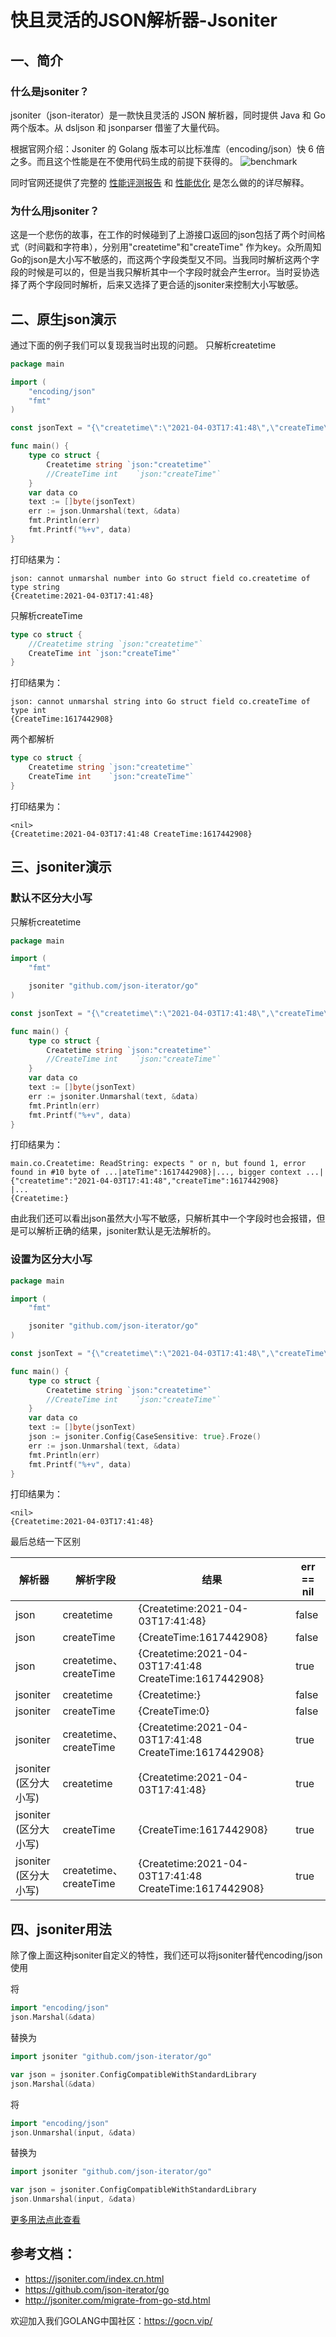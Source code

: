 # 快且灵活的JSON解析器-Jsoniter

## 一、简介

### 什么是jsoniter？

jsoniter（json-iterator）是一款快且灵活的 JSON 解析器，同时提供 Java 和 Go 两个版本。从 dsljson 和 jsonparser 借鉴了大量代码。

根据官网介绍：Jsoniter 的 Golang 版本可以比标准库（encoding/json）快 6 倍之多。而且这个性能是在不使用代码生成的前提下获得的。
![benchmark](http://jsoniter.com/benchmarks/go-benchmark.png)

同时官网还提供了完整的 [性能评测报告](https://jsoniter.com/benchmark.html)
和 [性能优化](https://jsoniter.com/benchmark.html#optimization-used) 是怎么做的的详尽解释。

### 为什么用jsoniter？

这是一个悲伤的故事，在工作的时候碰到了上游接口返回的json包括了两个时间格式（时间戳和字符串），分别用"createtime"和"createTime"
作为key。众所周知Go的json是大小写不敏感的，而这两个字段类型又不同。当我同时解析这两个字段的时候是可以的，但是当我只解析其中一个字段时就会产生error。当时妥协选择了两个字段同时解析，后来又选择了更合适的jsoniter来控制大小写敏感。

## 二、原生json演示

通过下面的例子我们可以复现我当时出现的问题。 只解析createtime

```go
package main

import (
	"encoding/json"
	"fmt"
)

const jsonText = "{\"createtime\":\"2021-04-03T17:41:48\",\"createTime\":1617442908}\n"

func main() {
	type co struct {
		Createtime string `json:"createtime"`
		//CreateTime int    `json:"createTime"`
	}
	var data co
	text := []byte(jsonText)
	err := json.Unmarshal(text, &data)
	fmt.Println(err)
	fmt.Printf("%+v", data)
}
```

打印结果为：

```
json: cannot unmarshal number into Go struct field co.createtime of type string
{Createtime:2021-04-03T17:41:48}
```

只解析createTime

```go
type co struct {
    //Createtime string `json:"createtime"`
    CreateTime int `json:"createTime"`
}
```

打印结果为：

```
json: cannot unmarshal string into Go struct field co.createTime of type int
{CreateTime:1617442908}
```

两个都解析

```go
type co struct {
    Createtime string `json:"createtime"`
    CreateTime int    `json:"createTime"`
}
```

打印结果为：

```
<nil>
{Createtime:2021-04-03T17:41:48 CreateTime:1617442908}
```

## 三、jsoniter演示

### 默认不区分大小写

只解析createtime

```go
package main

import (
	"fmt"

	jsoniter "github.com/json-iterator/go"
)

const jsonText = "{\"createtime\":\"2021-04-03T17:41:48\",\"createTime\":1617442908}\n"

func main() {
	type co struct {
		Createtime string `json:"createtime"`
		//CreateTime int    `json:"createTime"`
	}
	var data co
	text := []byte(jsonText)
	err := jsoniter.Unmarshal(text, &data)
	fmt.Println(err)
	fmt.Printf("%+v", data)
}
```

打印结果为：

```
main.co.Createtime: ReadString: expects " or n, but found 1, error found in #10 byte of ...|ateTime":1617442908}|..., bigger context ...|{"createtime":"2021-04-03T17:41:48","createTime":1617442908}
|...
{Createtime:}
```

由此我们还可以看出json虽然大小写不敏感，只解析其中一个字段时也会报错，但是可以解析正确的结果，jsoniter默认是无法解析的。

### 设置为区分大小写
```go
package main

import (
	"fmt"

	jsoniter "github.com/json-iterator/go"
)

const jsonText = "{\"createtime\":\"2021-04-03T17:41:48\",\"createTime\":1617442908}\n"

func main() {
	type co struct {
		Createtime string `json:"createtime"`
		//CreateTime int    `json:"createTime"`
	}
	var data co
	text := []byte(jsonText)
	json := jsoniter.Config{CaseSensitive: true}.Froze()
	err := json.Unmarshal(text, &data)
	fmt.Println(err)
	fmt.Printf("%+v", data)
}
```

打印结果为：

```
<nil>
{Createtime:2021-04-03T17:41:48}
```

最后总结一下区别

|    解析器   | 解析字段 | 结果 |  err == nil   |
| ---------- | --- | --- | ---   |
| json  |   createtime   | {Createtime:2021-04-03T17:41:48} | false |
| json  |   createTime   | {CreateTime:1617442908} | false |
| json  |   createtime、createTime   | {Createtime:2021-04-03T17:41:48 CreateTime:1617442908}| true |
| jsoniter  |   createtime   | {Createtime:} | false |
| jsoniter  |   createTime   | {CreateTime:0} | false |
| jsoniter  |   createtime、createTime   |{Createtime:2021-04-03T17:41:48 CreateTime:1617442908}| true |
| jsoniter <br>(区分大小写)|   createtime   | {Createtime:2021-04-03T17:41:48} | true |
| jsoniter <br>(区分大小写)|   createTime   | {CreateTime:1617442908} | true |
| jsoniter <br>(区分大小写)|   createtime、createTime   |{Createtime:2021-04-03T17:41:48 CreateTime:1617442908}| true |

## 四、jsoniter用法

除了像上面这种jsoniter自定义的特性，我们还可以将jsoniter替代encoding/json使用


将

```go
import "encoding/json"
json.Marshal(&data)
```

替换为

```go
import jsoniter "github.com/json-iterator/go"

var json = jsoniter.ConfigCompatibleWithStandardLibrary
json.Marshal(&data)
```

将

```go
import "encoding/json"
json.Unmarshal(input, &data)
```

替换为

```go
import jsoniter "github.com/json-iterator/go"

var json = jsoniter.ConfigCompatibleWithStandardLibrary
json.Unmarshal(input, &data)
```

[更多用法点此查看](http://jsoniter.com/migrate-from-go-std.html)


## 参考文档：

- https://jsoniter.com/index.cn.html
- https://github.com/json-iterator/go
- http://jsoniter.com/migrate-from-go-std.html

欢迎加入我们GOLANG中国社区：https://gocn.vip/

